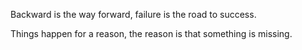 Backward is the way forward,
failure is the road to success.

Things happen for a reason,
the reason is that something is missing.
